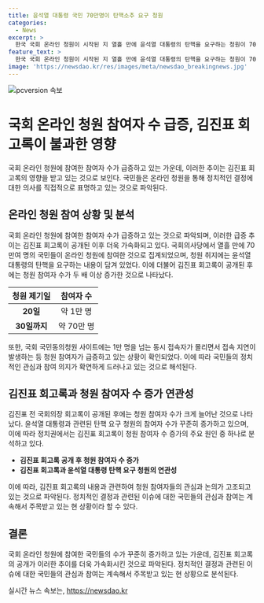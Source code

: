 ```yaml
---
title: 윤석열 대통령 국민 70만명이 탄핵소추 요구 청원
categories:
  - News
excerpt: >
  한국 국회 온라인 청원이 시작된 지 열흘 만에 윤석열 대통령의 탄핵을 요구하는 청원이 70만명이 넘는 참여를 기록했다. 이는 20일에 제기된 청원으로, 관련된 이슈들이 지속적으로 확산 중이다. 국민동의청원은 30일 이내 5만명 이상의 동의가 있을 경우 상임위원회로 회부되며, 23일 요건을 충족하여 법제사법위원회로 회부되었다. 김진표 전 국회의장 회고록 공개 후 참여자 수가 증가하며, 이재명 전 민주당 대표 지지자 커뮤니티에서도 활발한 독려가 이뤄지고 있다. 앞으로 20일이 남았지만, 100만 명을 넘을 수 있다는 관측이 나오고 있다.
feature_text: >
  한국 국회 온라인 청원이 시작된 지 열흘 만에 윤석열 대통령의 탄핵을 요구하는 청원이 70만명이 넘는 참여를 기록했다. 이는 20일에 제기된 청원으로, 관련된 이슈들이 지속적으로 확산 중이다. 국민동의청원은 30일 이내 5만명 이상의 동의가 있을 경우 상임위원회로 회부되며, 23일 요건을 충족하여 법제사법위원회로 회부되었다. 김진표 전 국회의장 회고록 공개 후 참여자 수가 증가하며, 이재명 전 민주당 대표 지지자 커뮤니티에서도 활발한 독려가 이뤄지고 있다. 앞으로 20일이 남았지만, 100만 명을 넘을 수 있다는 관측이 나오고 있다.
image: 'https://newsdao.kr/res/images/meta/newsdao_breakingnews.jpg'
---
```


<p><img src="https://newsdao.kr/res/images/meta/newsdao_breakingnews.jpg" alt="pcversion 속보" /></p>

<h1>국회 온라인 청원 참여자 수 급증, 김진표 회고록이 불과한 영향</h1>

<p>국회 온라인 청원에 참여한 참여자 수가 급증하고 있는 가운데, 이러한 추이는 김진표 회고록의 영향을 받고 있는 것으로 보인다. 국민들은 온라인 청원을 통해 정치적인 결정에 대한 의사를 직접적으로 표명하고 있는 것으로 파악된다.</p>

<h2 data-ke-size="size26">온라인 청원 참여 상황 및 분석</h2>

<p data-ke-size="size16">국회 온라인 청원에 참여한 참여자 수가 급증하고 있는 것으로 파악되며, 이러한 급증 추이는 김진표 회고록이 공개된 이후 더욱 가속화되고 있다. 국회의사당에서 열흘 만에 70만여 명의 국민들이 온라인 청원에 참여한 것으로 집계되었으며, 청원 취지에는 윤석열 대통령의 탄핵을 요구하는 내용이 담겨 있었다. 이에 더불어 김진표 회고록이 공개된 후에는 청원 참여자 수가 두 배 이상 증가한 것으로 나타났다.</p>

<table>
<thead>
<tr>
<th style="text-align: center; height: 17px;"><b>청원 제기일</b></th>
<th style="text-align: center; height: 17px;"><b>참여자 수</b></th>
</tr>
</thead>
<tbody>
<tr>
<td style="text-align: center; height: 17px;"><b>20일</b></td>
<td style="text-align: center; height: 17px;">약 1만 명</td>
</tr>
<tr>
<td style="text-align: center; height: 17px;"><b>30일까지</b></td>
<td style="text-align: center; height: 17px;">약 70만 명</td>
</tr>
</tbody>
</table>

<p data-ke-size="size16">또한, 국회 국민동의청원 사이트에는 1만 명을 넘는 동시 접속자가 몰리면서 접속 지연이 발생하는 등 청원 참여자가 급증하고 있는 상황이 확인되었다. 이에 따라 국민들의 정치적인 관심과 참여 의지가 확연하게 드러나고 있는 것으로 해석된다.</p>

<h2 data-ke-size="size26">김진표 회고록과 청원 참여자 수 증가 연관성</h2>

<p data-ke-size="size16">김진표 전 국회의장 회고록이 공개된 후에는 청원 참여자 수가 크게 늘어난 것으로 나타났다. 윤석열 대통령과 관련된 탄핵 요구 청원의 참여자 수가 꾸준히 증가하고 있으며, 이에 따라 정치권에서는 김진표 회고록이 청원 참여자 수 증가의 주요 원인 중 하나로 분석하고 있다.</p>

<ul>
<li><b>김진표 회고록 공개 후 청원 참여자 수 증가</b></li>
<li><b>김진표 회고록과 윤석열 대통령 탄핵 요구 청원의 연관성</b></li>
</ul>

<p data-ke-size="size16">이에 따라, 김진표 회고록의 내용과 관련하여 청원 참여자들의 관심과 논의가 고조되고 있는 것으로 파악된다. 정치적인 결정과 관련된 이슈에 대한 국민들의 관심과 참여는 계속해서 주목받고 있는 현 상황이라 할 수 있다.</p>

<h2 data-ke-size="size26">결론</h2>

<p data-ke-size="size16">국회 온라인 청원에 참여한 국민들의 수가 꾸준히 증가하고 있는 가운데, 김진표 회고록의 공개가 이러한 추이를 더욱 가속화시킨 것으로 파악된다. 정치적인 결정과 관련된 이슈에 대한 국민들의 관심과 참여는 계속해서 주목받고 있는 현 상황으로 분석된다.</p>
실시간 뉴스 속보는, <a href="https://newsdao.kr" rel="dofollow">https://newsdao.kr</a>


